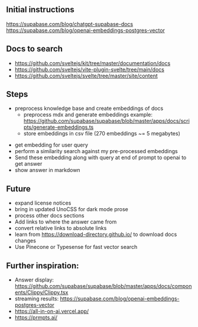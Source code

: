 ## Initial instructions
https://supabase.com/blog/chatgpt-supabase-docs
https://supabase.com/blog/openai-embeddings-postgres-vector

## Docs to search
- https://github.com/sveltejs/kit/tree/master/documentation/docs 
- https://github.com/sveltejs/vite-plugin-svelte/tree/main/docs
- https://github.com/sveltejs/svelte/tree/master/site/content

## Steps
- preprocess knowledge base and create embeddings of docs
  - preprocess mdx and generate embeddings example: https://github.com/supabase/supabase/blob/master/apps/docs/scripts/generate-embeddings.ts
  - store embeddings in csv file (270 embeddings ~= 5 megabytes)
<!-- TODO: connect embeddings to server endpoint by reading CSV -->
- get embedding for user query
- perform a similarity search against my pre-processed embeddings
- Send these embedding along with query at end of prompt to openai to get answer
- show answer in markdown
<!-- TODO secure with firebase auth -->
<!-- TODO add openai key to vercel -->
<!-- TODO: test and prepare presentation  -->

## Future
- expand license notices
- bring in updated UnoCSS for dark mode prose
- process other docs sections
- Add links to where the answer came from
- convert relative links to absolute links
- learn from https://download-directory.github.io/ to download docs changes
- Use Pinecone or Typesense for fast vector search

## Further inspiration:
- Answer display: https://github.com/supabase/supabase/blob/master/apps/docs/components/Clippy/Clippy.tsx
- streaming results: https://supabase.com/blog/openai-embeddings-postgres-vector
- https://all-in-on-ai.vercel.app/
- https://prmpts.ai/